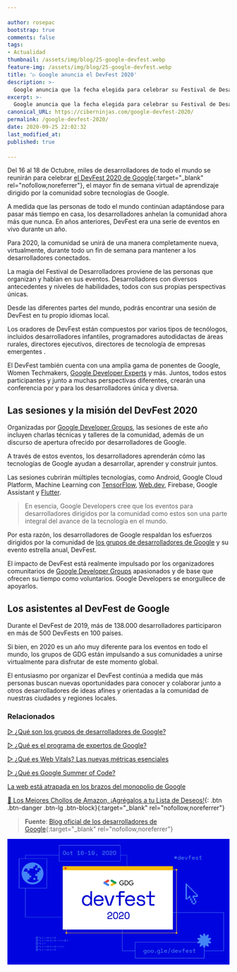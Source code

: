 ```yaml
---

author: rosepac
bootstrap: true
comments: false
tags:
- Actualidad
thumbnail: /assets/img/blog/25-google-devfest.webp
feature-img: /assets/img/blog/25-google-devfest.webp
title: '▷ Google anuncia el DevFest 2020'
description: >-
  Google anuncia que la fecha elegida para celebrar su Festival de Desarrolladores 2020 será del 16 al 18 de Octubre.
excerpt: >-
  Google anuncia que la fecha elegida para celebrar su Festival de Desarrolladores 2020 será del 16 al 18 de Octubre.
canonical_URL: https://ciberninjas.com/google-devfest-2020/
permalink: /google-devfest-2020/
date: 2020-09-25 22:02:32
last_modified_at: 
published: true

---
```


Del 16 al 18 de Octubre, miles de desarrolladores de todo el mundo se reunirán para celebrar [el DevFest 2020 de Google](http://goo.gle/devfest){:target="_blank" rel="nofollow,noreferrer"}, el mayor fin de semana virtual de aprendizaje dirigido por la comunidad sobre tecnologías de Google.

A medida que las personas de todo el mundo continúan adaptándose para pasar más tiempo en casa, los desarrolladores anhelan la comunidad ahora más que nunca. En años anteriores, DevFest era una serie de eventos en vivo durante un año.

Para 2020, la comunidad se unirá de una manera completamente nueva, virtualmente, durante todo un fin de semana para mantener a los desarrolladores conectados.

La magia del Festival de Desarrolladores proviene de las personas que organizan y hablan en sus eventos.  Desarrolladores con diversos antecedentes y niveles de habilidades, todos con sus propias perspectivas únicas.

Desde las diferentes partes del mundo, podrás encontrar una sesión de DevFest en tu propio idiomas local.

Los oradores de DevFest están compuestos por varios tipos de tecnólogos, incluidos desarrolladores infantiles, programadores autodidactas de áreas rurales, directores ejecutivos, directores de tecnología de empresas emergentes .

El DevFest también cuenta con una amplia gama de ponentes de Google, Women Techmakers, [Google Developer Experts](https://ciberninjas.com/expertos-google/) y más. Juntos, todos estos participantes y junto a muchas perspectivas diferentes, crearán una conferencia por y para los desarrolladores única y diversa.

## **Las sesiones y la misión del DevFest 2020**

Organizadas por [Google Developer Groups](https://ciberninjas.com/gdg-grupos-desarrollo-google/), las sesiones de este año incluyen charlas técnicas y talleres de la comunidad, además de un discurso de apertura ofrecido por desarrolladores de Google.

A través de estos eventos, los desarrolladores aprenderán cómo las tecnologías de Google ayudan a desarrollar, aprender y construir juntos.

Las sesiones cubrirán múltiples tecnologías, como Android, Google Cloud Platform, Machine Learning con [TensorFlow](https://ciberninjas.com/tensorflow-guia/), [Web.dev](https://ciberninjas.com/informe-experiencia-usuario/), Firebase, Google Assistant y [Flutter](https://ciberninjas.com/como-aprender-flutter/).

> En esencia, Google Developers cree que los eventos para desarrolladores dirigidos por la comunidad como estos son una parte integral del avance de la tecnología en el mundo.

Por esta razón, los desarrolladores de Google respaldan los esfuerzos dirigidos por la comunidad de [los grupos de desarrolladores de Google](https://ciberninjas.com/gdg-grupos-desarrollo-google/) y su evento estrella anual, DevFest.

El impacto de DevFest está realmente impulsado por los organizadores comunitarios de [Google Developer Groups](https://ciberninjas.com/gdg-grupos-desarrollo-google/) apasionados y de base que ofrecen su tiempo como voluntarios. Google Developers se enorgullece de apoyarlos.

## **Los asistentes al DevFest de Google**

Durante el DevFest de 2019, más de 138.000 desarrolladores participaron en más de 500 DevFests en 100 países.

Si bien, en 2020 es un año muy diferente para los eventos en todo el mundo, los grupos de GDG están impulsando a sus comunidades a unirse virtualmente para disfrutar de este momento global.

El entusiasmo por organizar el DevFest continúa a medida que más personas buscan nuevas oportunidades para conocer y colaborar junto a otros desarrolladores de ideas afines y orientadas a la comunidad de nuestras ciudades y regiones locales.

### **Relacionados** <!-- omit in toc -->

[▷ ¿Qué son los grupos de desarrolladores de Google?](https://ciberninjas.com/gdg-grupos-desarrollo-google/)

[▷ ¿Qué es el programa de expertos de Google?](https://ciberninjas.com/expertos-google/)

[▷ ¿Qué es Web Vitals? Las nuevas métricas esenciales](https://ciberninjas.com/web-vitals/)

[▷ ¿Qué es Google Summer of Code?](https://ciberninjas.com/que-es-google-summer-of-code/)

[La web está atrapada en los brazos del monopolio de Google](https://ciberninjas.com/la-web-es-de-google/)

[🛒 Los Mejores Chollos de Amazon, ¡Agrégalos a tu Lista de Deseos!](/amazon/ "Los Mejores Chollos de Amazon, Ofertas Flash, Black Monday y Amazon Prime Day"){: .btn .btn-danger .btn-lg .btn-block}{:target="_blank" rel="nofollow,noreferrer"}

> **Fuente**: [Blog oficial de los desarrolladores de Google](https://developers.googleblog.com/2020/09/announcing-devfest-2020.html "Blog oficial de los desarrolladores de Google"){:target="_blank" rel="nofollow,noreferrer"}

![Google anuncia que la fecha elegida para celebrar su Festival de Desarrolladores 2020 será del 16 al 18 de Octubre.](/assets/img/blog/25-google-devfest.webp "Google anuncia que la fecha elegida para celebrar su Festival de Desarrolladores 2020 será del 16 al 18 de Octubre.")